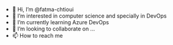- 👋 Hi, I’m @fatma-chtioui
- 👀 I’m interested in computer science and specially in DevOps 
- 🌱 I’m currently learning Azure DevOps
- 💞️ I’m looking to collaborate on ...
- 📫 How to reach me

<!---
fatma-chtioui/fatma-chtioui is a ✨ special ✨ repository because its `README.md` (this file) appears on your GitHub profile.
You can click the Preview link to take a look at your changes.
--->
